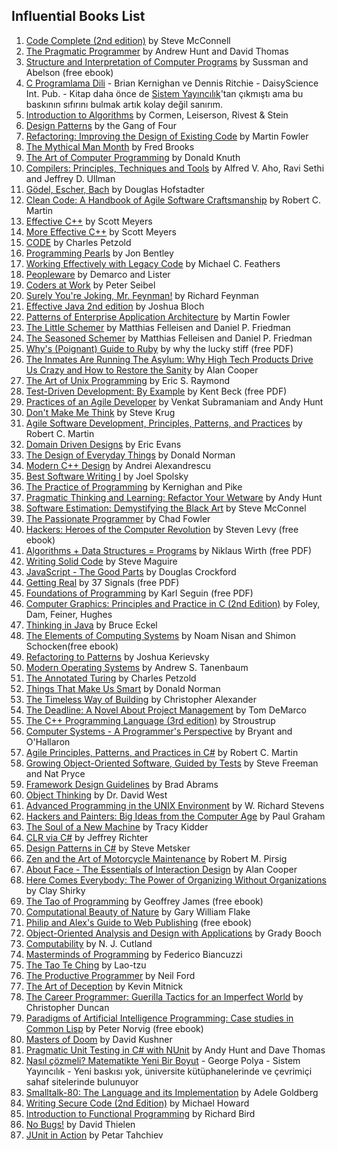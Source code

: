 ## Influential Books List

1. [Code Complete (2nd edition)](http://cc2e.com/) by Steve McConnell
2. [The Pragmatic Programmer](http://pragprog.com/the-pragmatic-programmer) by Andrew Hunt and David Thomas
3. [Structure and Interpretation of Computer Programs](http://mitpress.mit.edu/sicp/full-text/book/book.html) by Sussman and Abelson (free ebook)
4. [C Programlama Dili](http://www.kitapyurdu.com/kitap/default.asp?id=630879) - Brian Kernighan ve Dennis Ritchie - DaisyScience Int. Pub. - Kitap daha önce de [Sistem Yayıncılık](http://www.kitapyurdu.com/kitap/default.asp?id=77612)'tan çıkmıştı ama bu baskının sıfırını bulmak artık kolay değil sanırım.
5. [Introduction to Algorithms](http://mitpress.mit.edu/books/introduction-algorithms) by Cormen, Leiserson, Rivest & Stein
6. [Design Patterns](http://c2.com/cgi/wiki?DesignPatternsBook) by the Gang of Four
7. [Refactoring: Improving the Design of Existing Code](http://martinfowler.com/books/refactoring.html) by Martin Fowler
8. [The Mythical Man Month](http://www.amazon.com/The-Mythical-Man-Month-Engineering-Anniversary/dp/0201835959) by Fred Brooks
9. [The Art of Computer Programming](http://www-cs-faculty.stanford.edu/~uno/taocp.html) by Donald Knuth
10. [Compilers: Principles, Techniques and Tools](http://www.amazon.com/Compilers-Principles-Techniques-Tools-Edition/dp/0321486811) by Alfred V. Aho, Ravi Sethi and Jeffrey D. Ullman
11. [Gödel, Escher, Bach](http://www.amazon.com/G%C3%B6del-Escher-Bach-Eternal-Golden/dp/0465026567) by Douglas Hofstadter
12. [Clean Code: A Handbook of Agile Software Craftsmanship](http://www.amazon.com/Clean-Code-Handbook-Software-Craftsmanship/dp/0132350882) by Robert C. Martin
13. [Effective C++](http://www.aristeia.com/books.html) by Scott Meyers
14. [More Effective C++](http://www.aristeia.com/books.html) by Scott Meyers
15. [CODE](http://www.charlespetzold.com/code/) by Charles Petzold
16. [Programming Pearls](http://www.cs.bell-labs.com/cm/cs/pearls/) by Jon Bentley
17. [Working Effectively with Legacy Code](http://www.informit.com/store/working-effectively-with-legacy-code-9780131177055?aid=15d186bd-1678-45e9-8ad3-fe53713e811b) by Michael C. Feathers
18. [Peopleware](http://www.amazon.com/Peopleware-Productive-Projects-Second-Edition/dp/0932633439) by Demarco and Lister
19. [Coders at Work](http://www.codersatwork.com/) by Peter Seibel
20. [Surely You're Joking, Mr. Feynman!](http://www.amazon.com/Surely-Feynman-Adventures-Curious-Character/dp/0393316041) by Richard Feynman
21. [Effective Java 2nd edition](http://www.amazon.com/Effective-Java-Edition-Joshua-Bloch/dp/0321356683) by Joshua Bloch
22. [Patterns of Enterprise Application Architecture](http://martinfowler.com/books/eaa.html) by Martin Fowler
23. [The Little Schemer](http://www.ccs.neu.edu/home/matthias/BTLS/) by Matthias Felleisen and Daniel P. Friedman
24. [The Seasoned Schemer](http://www.ccs.neu.edu/home/matthias/BTSS/) by Matthias Felleisen and Daniel P. Friedman
25. [Why's (Poignant) Guide to Ruby](http://www.rubyinside.com/media/poignant-guide.pdf) by why the lucky stiff (free PDF)
26. [The Inmates Are Running The Asylum: Why High Tech Products Drive Us Crazy and How to Restore the Sanity](http://www.amazon.com/The-Inmates-Are-Running-Asylum/dp/0672326140) by Alan Cooper
27. [The Art of Unix Programming](http://www.catb.org/~esr/writings/taoup/) by Eric S. Raymond
28. [Test-Driven Development: By Example](http://www.eecs.yorku.ca/course_archive/2003-04/W/3311/sectionM/case_studies/money/KentBeck_TDD_byexample.pdf) by Kent Beck (free PDF)
29. [Practices of an Agile Developer](http://pragprog.com/book/pad/practices-of-an-agile-developer) by Venkat Subramaniam and Andy Hunt
30. [Don't Make Me Think](http://www.sensible.com/dmmt.html) by Steve Krug
31. [Agile Software Development, Principles, Patterns, and Practices](http://www.amazon.com/Software-Development-Principles-Patterns-Practices/dp/0135974445) by Robert C. Martin
32. [Domain Driven Designs](http://www.amazon.com/Domain-Driven-Design-Tackling-Complexity-Software/dp/0321125215) by Eric Evans
33. [The Design of Everyday Things](http://www.jnd.org/books/the-design-of-everyday-things.html) by Donald Norman
34. [Modern C++ Design](http://erdani.com/index.php/books/modern-c-design/) by Andrei Alexandrescu
35. [Best Software Writing I](http://joelonsoftware.com/articles/BestSoftwareWriting.html) by Joel Spolsky
36. [The Practice of Programming](http://cm.bell-labs.com/cm/cs/tpop/) by Kernighan and Pike
37. [Pragmatic Thinking and Learning: Refactor Your Wetware](http://pragprog.com/press_releases/pragmatic-thinking-and-learning-refactor-your-wetware) by Andy Hunt
38. [Software Estimation: Demystifying the Black Art](http://www.stevemcconnell.com/est.htm) by Steve McConnel
39. [The Passionate Programmer](http://pragprog.com/book/cfcar2/the-passionate-programmer) by Chad Fowler
40. [Hackers: Heroes of the Computer Revolution](http://www.gutenberg.org/ebooks/729) by  Steven Levy (free ebook)
41. [Algorithms + Data Structures = Programs](http://www.ethoberon.ethz.ch/WirthPubl/AD.pdf) by Niklaus Wirth (free PDF)
42. [Writing Solid Code](http://c2.com/cgi/wiki?WritingSolidCode) by Steve Maguire
43. [JavaScript - The Good Parts](http://javascript.crockford.com/) by Douglas Crockford
44. [Getting Real](https://gettingreal.37signals.com/) by 37 Signals (free PDF)
45. [Foundations of Programming](http://openmymind.net/FoundationsOfProgramming.pdf) by Karl Seguin (free PDF)
46. [Computer Graphics: Principles and Practice in C (2nd Edition)](http://www.amazon.com/Computer-Graphics-Principles-Practice-Edition/dp/0201848406) by Foley, Dam, Feiner, Hughes
47. [Thinking in Java](http://www.mindviewinc.com/Books/TIJ4/) by Bruce Eckel
48. [The Elements of Computing Systems](http://www.nand2tetris.org/) by Noam Nisan and Shimon Schocken(free ebook)
49. [Refactoring to Patterns](http://industriallogic.com/xp/refactoring/) by Joshua Kerievsky
50. [Modern Operating Systems](http://www.cs.vu.nl/~ast/books/mos2/) by Andrew S. Tanenbaum
51. [The Annotated Turing](http://www.theannotatedturing.com/) by Charles Petzold
52. [Things That Make Us Smart](http://www.jnd.org/books/things-that-make-us-smart-defending-human-attributes-in-the-age-of-the-machine.html) by Donald Norman
53. [The Timeless Way of Building](http://www.amazon.com/The-Timeless-Building-Christopher-Alexander/dp/0195024028) by Christopher Alexander
54. [The Deadline: A Novel About Project Management](http://tomdemarco.com/Books/deadline.html) by Tom DeMarco
55. [The C++ Programming Language (3rd edition)](http://www.stroustrup.com/3rd.html) by Stroustrup
56. [Computer Systems - A Programmer's Perspective](http://csapp.cs.cmu.edu/) by Bryant and O'Hallaron
57. [Agile Principles, Patterns, and Practices in C#](http://www.amazon.com/Agile-Principles-Patterns-Practices-C/dp/0131857258) by Robert C. Martin
58. [Growing Object-Oriented Software, Guided by Tests](http://www.growing-object-oriented-software.com/) by Steve Freeman and Nat Pryce
59. [Framework Design Guidelines](http://www.amazon.com/Framework-Design-Guidelines-Conventions-Libraries/dp/0321545613) by Brad Abrams
60. [Object Thinking](http://www.microsoft.com/learning/en-us/book.aspx?ID=6820) by Dr. David West
61. [Advanced Programming in the UNIX Environment](http://www.cs.stevens.edu/~jschauma/810D/) by W. Richard Stevens
62. [Hackers and Painters: Big Ideas from the Computer Age](http://www.paulgraham.com/hackpaint.html) by Paul Graham
63. [The Soul of a New Machine](http://www.tracykidder.com/books/soul/) by Tracy Kidder
64. [CLR via C#](http://shop.oreilly.com/product/9780735627048.do) by Jeffrey Richter
65. [Design Patterns in C#](http://www.amazon.com/Design-Patterns-C-Software/dp/0321718933) by Steve Metsker
66. [Zen and the Art of Motorcycle Maintenance](http://www.amazon.com/Zen-Art-Motorcycle-Maintenance-Inquiry/dp/0060589469) by Robert M. Pirsig
67. [About Face - The Essentials of Interaction Design](http://www.amazon.com/About-Face-Essentials-Interaction-Design/dp/0470084111) by Alan Cooper
68. [Here Comes Everybody: The Power of Organizing Without Organizations](http://www.amazon.com/Here-Comes-Everybody-Organizing-Organizations/dp/0143114948) by Clay Shirky
69. [The Tao of Programming](http://www.canonical.org/~kragen/tao-of-programming.html) by Geoffrey James (free ebook)
70. [Computational Beauty of Nature](https://mitpress.mit.edu/books/computational-beauty-nature) by Gary William Flake
71. [Philip and Alex's Guide to Web Publishing](http://philip.greenspun.com/panda/) (free ebook)
72. [Object-Oriented Analysis and Design with Applications](http://www.amazon.com/Object-Oriented-Analysis-Design-Applications-Edition/dp/020189551X) by Grady Booch
73. [Computability](http://www.amazon.com/Computability-Introduction-Recursive-Function-Theory/dp/0521294657) by N. J. Cutland
74. [Masterminds of Programming](http://www.amazon.com/Masterminds-Programming-Conversations-Creators-Languages/dp/0596515170) by Federico Biancuzzi
75. [The Tao Te Ching](http://acc6.its.brooklyn.cuny.edu/~phalsall/texts/taote-v3.html) by Lao-tzu
76. [The Productive Programmer](http://nealford.com/books/productiveprogrammer) by Neil Ford
77. [The Art of Deception](http://www.amazon.com/exec/obidos/tg/detail/-/0764569597) by Kevin Mitnick
78. [The Career Programmer: Guerilla Tactics for an Imperfect World](http://www.christopherduncan.com/thecareerprogrammer.aspx) by Christopher Duncan
79. [Paradigms of Artificial Intelligence Programming: Case studies in Common Lisp](http://norvig.com/paip.html) by Peter Norvig (free ebook)
80. [Masters of Doom](http://www.amazon.com/Masters-Doom-Created-Transformed-Culture/dp/0812972155) by David Kushner
81. [Pragmatic Unit Testing in C# with NUnit](http://pragprog.com/book/utc2/pragmatic-unit-testing-in-c-with-nunit) by Andy Hunt and Dave Thomas
82. [Nasıl çözmeli? Matematikte Yeni Bir Boyut](https://www.nadirkitap.com/nasil-cozmeli-matematikte-yeni-bir-boyut-george-polya-kitap4725552.html) - George Polya - Sistem Yayıncılık - Yeni baskısı yok, üniversite kütüphanelerinde ve çevrimiçi sahaf sitelerinde bulunuyor
83. [Smalltalk-80: The Language and its Implementation](http://stephane.ducasse.free.fr/FreeBooks/BlueBook/Bluebook.pdf) by Adele Goldberg 
84. [Writing Secure Code (2nd Edition)](http://www.microsoft.com/learning/en-us/book.aspx?ID=5957) by Michael Howard
85. [Introduction to Functional Programming](http://www.cs.ox.ac.uk/publications/publication2613-abstract.html) by Richard Bird
86. [No Bugs!](http://www.amazon.com/No-Bugs-Delivering-Error-Free/dp/0201608901) by David Thielen
87. [JUnit in Action](http://www.manning.com/tahchiev/) by Petar Tahchiev
